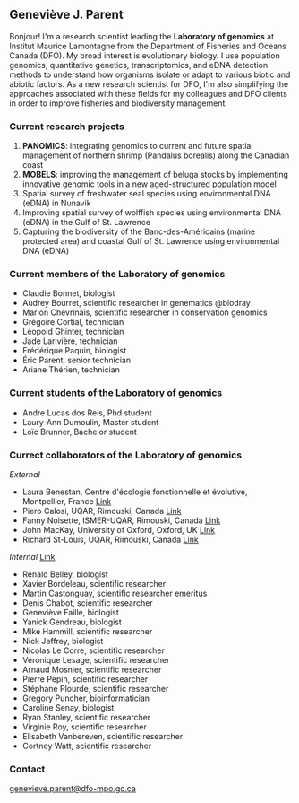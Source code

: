 
## Geneviève J. Parent 
Bonjour! I'm a research scientist leading the **Laboratory of genomics** at Institut Maurice Lamontagne from the Department of Fisheries and Oceans Canada (DFO). My broad interest is evolutionary biology. I use population genomics, quantitative genetics, transcriptomics, and eDNA detection methods to understand how organisms isolate or adapt to various biotic and abiotic factors. As a new research scientist for DFO, I'm also simplifying the approaches associated with these fields for my colleagues and DFO clients in order to improve fisheries and biodiversity management.

### Current research projects
1. **PANOMICS**: integrating genomics to current and future spatial management of northern shrimp (Pandalus borealis) along the Canadian coast
2. **MOBELS**: improving the management of beluga stocks by implementing innovative genomic tools in a new aged-structured population model
3. Spatial survey of freshwater seal species using environmental DNA (eDNA) in Nunavik
4. Improving spatial survey of wolffish species using environmental DNA (eDNA) in the Gulf of St. Lawrence
5. Capturing the biodiversity of the Banc-des-Américains (marine protected area) and coastal Gulf of St. Lawrence using environmental DNA (eDNA)

### Current members of the Laboratory of genomics
- Claudie Bonnet, biologist
- Audrey Bourret, scientific researcher in genematics @biodray
- Marion Chevrinais, scientific researcher in conservation genomics
- Grégoire Cortial, technician
- Léopold Ghinter, technician
- Jade Larivière, technician
- Frédérique Paquin, biologist
- Éric Parent, senior technician
- Ariane Thérien, technician

### Current students of the Laboratory of genomics
- Andre Lucas dos Reis, Phd student
- Laury-Ann Dumoulin, Master student
- Loïc Brunner, Bachelor student

### Currect collaborators of the Laboratory of genomics
_External_
- Laura Benestan, Centre d'écologie fonctionnelle et évolutive, Montpellier, France [Link](https://www.researchgate.net/profile/Laura_Benestan)
- Piero Calosi, UQAR, Rimouski, Canada [Link](https://www.uqar.ca/universite/a-propos-de-l-uqar/departements/departement-de-biologie-chimie-et-geographie/calosi-piero)
- Fanny Noisette, ISMER-UQAR, Rimouski, Canada [Link](https://www.uqar.ca/universite/a-propos-de-l-uqar/departements/institut-des-sciences-de-la-mer/noisette-fanny)
- John MacKay, University of Oxford, Oxford, UK [Link](https://www.plants.ox.ac.uk/people/john-mackay)
- Richard St-Louis, UQAR, Rimouski, Canada [Link](https://www.uqar.ca/universite/a-propos-de-l-uqar/departements/departement-de-biologie-chimie-et-geographie/st-louis-richard)

_Internal_ [Link](https://profils-profiles.science.gc.ca/en/search/profiles)
- Rénald Belley, biologist
- Xavier Bordeleau, scientific researcher
- Martin Castonguay, scientific researcher emeritus
- Denis Chabot, scientific researcher
- Geneviève Faille, biologist
- Yanick Gendreau, biologist
- Mike Hammill, scientific researcher
- Nick Jeffrey, biologist
- Nicolas Le Corre, scientific researcher
- Véronique Lesage, scientific researcher
- Arnaud Mosnier, scientific researcher
- Pierre Pepin, scientific researcher
- Stéphane Plourde, scientific researcher
- Gregory Puncher, bioinformatician
- Caroline Senay, biologist
- Ryan Stanley, scientific researcher
- Virginie Roy, scientific researcher
- Elisabeth Vanbereven, scientific researcher
- Cortney Watt, scientific researcher

### Contact
genevieve.parent@dfo-mpo.gc.ca
